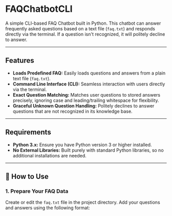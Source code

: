 # FAQChatbotCLI

A simple CLI-based FAQ Chatbot built in Python. This chatbot can answer frequently asked questions based on a text file (`faq.txt`) and responds directly via the terminal. If a question isn't recognized, it will politely decline to answer.

---

## Features

* **Loads Predefined FAQ:** Easily loads questions and answers from a plain text file (`faq.txt`).
* **Command Line Interface (CLI):** Seamless interaction with users directly via the terminal.
* **Exact Question Matching:** Matches user questions to stored answers precisely, ignoring case and leading/trailing whitespace for flexibility.
* **Graceful Unknown Question Handling:** Politely declines to answer questions that are not recognized in its knowledge base.

---

## Requirements

* **Python 3.x:** Ensure you have Python version 3 or higher installed.
* **No External Libraries:** Built purely with standard Python libraries, so no additional installations are needed.

---

## 🚀 How to Use

### 1. Prepare Your FAQ Data

Create or edit the `faq.txt` file in the project directory. Add your questions and answers using the following format:
